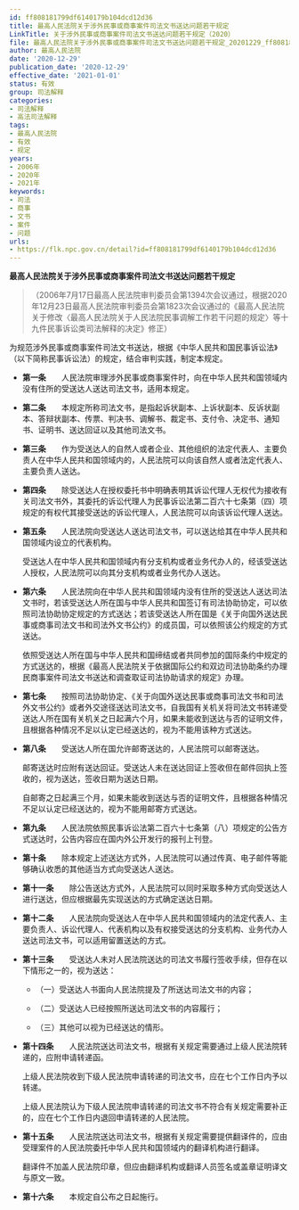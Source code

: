 ```yaml
---
id: ff808181799df6140179b104dcd12d36
title: 最高人民法院关于涉外民事或商事案件司法文书送达问题若干规定
LinkTitle: 关于涉外民事或商事案件司法文书送达问题若干规定（2020）
file: 最高人民法院关于涉外民事或商事案件司法文书送达问题若干规定_20201229_ff808181799df6140179b104dcd12d36.docx
author: 最高人民法院
date: '2020-12-29'
publication_date: '2020-12-29'
effective_date: '2021-01-01'
status: 有效
group: 司法解释
categories:
- 司法解释
- 高法司法解释
tags:
- 最高人民法院
- 有效
- 规定
years:
- 2006年
- 2020年
- 2021年
keywords:
- 司法
- 商事
- 文书
- 案件
- 问题
urls:
- https://flk.npc.gov.cn/detail?id=ff808181799df6140179b104dcd12d36
---
```


**最高人民法院关于涉外民事或商事案件司法文书送达问题若干规定**

> （2006年7月17日最高人民法院审判委员会第1394次会议通过，根据2020年12月23日最高人民法院审判委员会第1823次会议通过的《最高人民法院关于修改〈最高人民法院关于人民法院民事调解工作若干问题的规定〉等十九件民事诉讼类司法解释的决定》修正）

为规范涉外民事或商事案件司法文书送达，根据《中华人民共和国民事诉讼法》（以下简称民事诉讼法）的规定，结合审判实践，制定本规定。

- **第一条**　　人民法院审理涉外民事或商事案件时，向在中华人民共和国领域内没有住所的受送达人送达司法文书，适用本规定。

- **第二条**　　本规定所称司法文书，是指起诉状副本、上诉状副本、反诉状副本、答辩状副本、传票、判决书、调解书、裁定书、支付令、决定书、通知书、证明书、送达回证以及其他司法文书。

- **第三条**　　作为受送达人的自然人或者企业、其他组织的法定代表人、主要负责人在中华人民共和国领域内的，人民法院可以向该自然人或者法定代表人、主要负责人送达。

- **第四条**　　除受送达人在授权委托书中明确表明其诉讼代理人无权代为接收有关司法文书外，其委托的诉讼代理人为民事诉讼法第二百六十七条第（四）项规定的有权代其接受送达的诉讼代理人，人民法院可以向该诉讼代理人送达。

- **第五条**　　人民法院向受送达人送达司法文书，可以送达给其在中华人民共和国领域内设立的代表机构。

  受送达人在中华人民共和国领域内有分支机构或者业务代办人的，经该受送达人授权，人民法院可以向其分支机构或者业务代办人送达。

- **第六条**　　人民法院向在中华人民共和国领域内没有住所的受送达人送达司法文书时，若该受送达人所在国与中华人民共和国签订有司法协助协定，可以依照司法协助协定规定的方式送达；若该受送达人所在国是《关于向国外送达民事或商事司法文书和司法外文书公约》的成员国，可以依照该公约规定的方式送达。

  依照受送达人所在国与中华人民共和国缔结或者共同参加的国际条约中规定的方式送达的，根据《最高人民法院关于依据国际公约和双边司法协助条约办理民商事案件司法文书送达和调查取证司法协助请求的规定》办理。

- **第七条**　　按照司法协助协定、《关于向国外送达民事或商事司法文书和司法外文书公约》或者外交途径送达司法文书，自我国有关机关将司法文书转递受送达人所在国有关机关之日起满六个月，如果未能收到送达与否的证明文件，且根据各种情况不足以认定已经送达的，视为不能用该种方式送达。

- **第八条**　　受送达人所在国允许邮寄送达的，人民法院可以邮寄送达。

  邮寄送达时应附有送达回证。受送达人未在送达回证上签收但在邮件回执上签收的，视为送达，签收日期为送达日期。

  自邮寄之日起满三个月，如果未能收到送达与否的证明文件，且根据各种情况不足以认定已经送达的，视为不能用邮寄方式送达。

- **第九条**　　人民法院依照民事诉讼法第二百六十七条第（八）项规定的公告方式送达时，公告内容应在国内外公开发行的报刊上刊登。

- **第十条**　　除本规定上述送达方式外，人民法院可以通过传真、电子邮件等能够确认收悉的其他适当方式向受送达人送达。

- **第十一条**　　除公告送达方式外，人民法院可以同时采取多种方式向受送达人进行送达，但应根据最先实现送达的方式确定送达日期。

- **第十二条**　　人民法院向受送达人在中华人民共和国领域内的法定代表人、主要负责人、诉讼代理人、代表机构以及有权接受送达的分支机构、业务代办人送达司法文书，可以适用留置送达的方式。

- **第十三条**　　受送达人未对人民法院送达的司法文书履行签收手续，但存在以下情形之一的，视为送达：

  - （一）受送达人书面向人民法院提及了所送达司法文书的内容；

  - （二）受送达人已经按照所送达司法文书的内容履行；

  - （三）其他可以视为已经送达的情形。

- **第十四条**　　人民法院送达司法文书，根据有关规定需要通过上级人民法院转递的，应附申请转递函。

  上级人民法院收到下级人民法院申请转递的司法文书，应在七个工作日内予以转递。

  上级人民法院认为下级人民法院申请转递的司法文书不符合有关规定需要补正的，应在七个工作日内退回申请转递的人民法院。

- **第十五条**　　人民法院送达司法文书，根据有关规定需要提供翻译件的，应由受理案件的人民法院委托中华人民共和国领域内的翻译机构进行翻译。

  翻译件不加盖人民法院印章，但应由翻译机构或翻译人员签名或盖章证明译文与原文一致。

- **第十六条**　　本规定自公布之日起施行。
